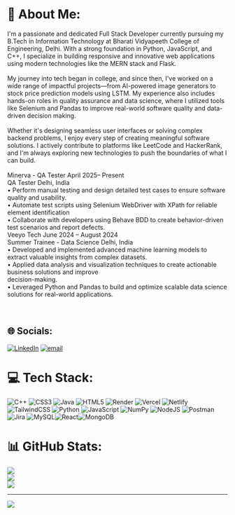 # 💫 About Me:
I'm a passionate and dedicated Full Stack Developer currently pursuing my B.Tech in Information Technology at Bharati Vidyapeeth College of Engineering, Delhi. With a strong foundation in Python, JavaScript, and C++, I specialize in building responsive and innovative web applications using modern technologies like the MERN stack and Flask.<br><br>My journey into tech began in college, and since then, I've worked on a wide range of impactful projects—from AI-powered image generators to stock price prediction models using LSTM. My experience also includes hands-on roles in quality assurance and data science, where I utilized tools like Selenium and Pandas to improve real-world software quality and data-driven decision making.<br><br>Whether it's designing seamless user interfaces or solving complex backend problems, I enjoy every step of creating meaningful software solutions. I actively contribute to platforms like LeetCode and HackerRank, and I'm always exploring new technologies to push the boundaries of what I can build.<br><br>Minerva - QA Tester April 2025– Present<br>QA Tester Delhi, India<br>• Perform manual testing and design detailed test cases to ensure software quality and usability.<br>• Automate test scripts using Selenium WebDriver with XPath for reliable element identification<br>• Collaborate with developers using Behave BDD to create behavior-driven test scenarios and report defects.<br>Veeyo Tech June 2024 – August 2024<br>Summer Trainee - Data Science Delhi, India<br>• Developed and implemented advanced machine learning models to extract valuable insights from complex datasets.<br>• Applied data analysis and visualization techniques to create actionable business solutions and improve<br>decision-making.<br>• Leveraged Python and Pandas to build and optimize scalable data science solutions for real-world applications.<br><br><br>


## 🌐 Socials:
[![LinkedIn](https://img.shields.io/badge/LinkedIn-%230077B5.svg?logo=linkedin&logoColor=white)](https://www.linkedin.com/in/anuvansh-kaushik-a32b9a270/) [![email](https://img.shields.io/badge/Email-D14836?logo=gmail&logoColor=white)](mailto:kaushikanuvansh@gmail.com) 

# 💻 Tech Stack:
![C++](https://img.shields.io/badge/c++-%2300599C.svg?style=for-the-badge&logo=c%2B%2B&logoColor=white) ![CSS3](https://img.shields.io/badge/css3-%231572B6.svg?style=for-the-badge&logo=css3&logoColor=white) ![Java](https://img.shields.io/badge/java-%23ED8B00.svg?style=for-the-badge&logo=openjdk&logoColor=white) ![HTML5](https://img.shields.io/badge/html5-%23E34F26.svg?style=for-the-badge&logo=html5&logoColor=white) ![Render](https://img.shields.io/badge/Render-%46E3B7.svg?style=for-the-badge&logo=render&logoColor=white) ![Vercel](https://img.shields.io/badge/vercel-%23000000.svg?style=for-the-badge&logo=vercel&logoColor=white) ![Netlify](https://img.shields.io/badge/netlify-%23000000.svg?style=for-the-badge&logo=netlify&logoColor=#00C7B7) ![TailwindCSS](https://img.shields.io/badge/tailwindcss-%2338B2AC.svg?style=for-the-badge&logo=tailwind-css&logoColor=white) ![Python](https://img.shields.io/badge/python-3670A0?style=for-the-badge&logo=python&logoColor=ffdd54) ![JavaScript](https://img.shields.io/badge/javascript-%23323330.svg?style=for-the-badge&logo=javascript&logoColor=%23F7DF1E) ![NumPy](https://img.shields.io/badge/numpy-%23013243.svg?style=for-the-badge&logo=numpy&logoColor=white) ![NodeJS](https://img.shields.io/badge/node.js-6DA55F?style=for-the-badge&logo=node.js&logoColor=white) ![Postman](https://img.shields.io/badge/Postman-FF6C37?style=for-the-badge&logo=postman&logoColor=white) ![Jira](https://img.shields.io/badge/jira-%230A0FFF.svg?style=for-the-badge&logo=jira&logoColor=white) ![MySQL](https://img.shields.io/badge/mysql-4479A1.svg?style=for-the-badge&logo=mysql&logoColor=white)![React](https://img.shields.io/badge/React-20232A?style=for-the-badge&logo=react&logoColor=61DAFB)![MongoDB](https://img.shields.io/badge/MongoDB-4EA94B?style=for-the-badge&logo=mongodb&logoColor=white)

# 📊 GitHub Stats:
![](https://github-readme-stats.vercel.app/api?username=AnuvanshKaushik&theme=dark&hide_border=false&include_all_commits=false&count_private=false)<br/>
![](https://nirzak-streak-stats.vercel.app/?user=AnuvanshKaushik&theme=dark&hide_border=false)<br/>
![](https://github-readme-stats.vercel.app/api/top-langs/?username=AnuvanshKaushik&theme=dark&hide_border=false&include_all_commits=false&count_private=false&layout=compact)

---
[![](https://visitcount.itsvg.in/api?id=AnuvanshKaushik&icon=0&color=0)](https://visitcount.itsvg.in)

<!-- Proudly created with GPRM ( https://gprm.itsvg.in ) -->
